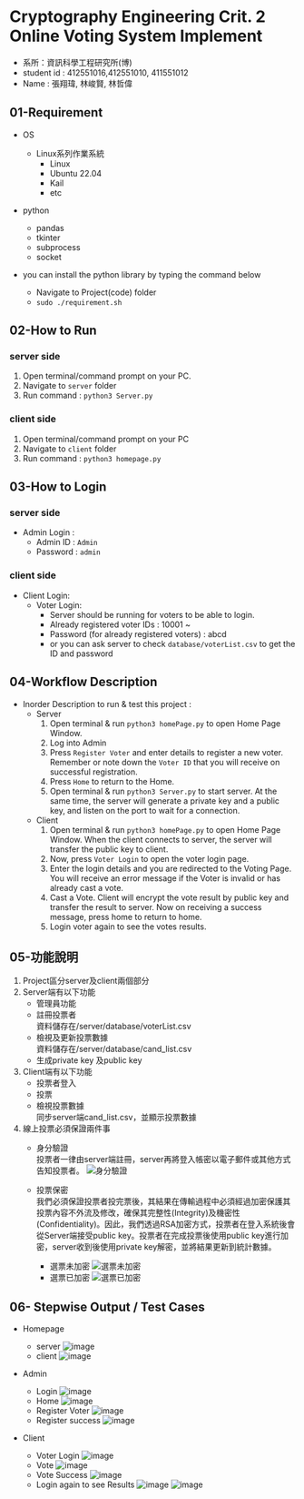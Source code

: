 # Cryptography Engineering Crit. 2 Online Voting System Implement

- 系所：資訊科學工程研究所(博)
- student id : 412551016,412551010, 411551012
- Name : 張翔瑋, 林峻賢, 林哲偉

## 01-Requirement
- OS
    - Linux系列作業系統
        - Linux
        - Ubuntu 22.04
        - Kail
        - etc
- python
    - pandas
    - tkinter
    - subprocess
    - socket

- you can install the python library by typing the command below
    - Navigate to Project(code) folder
    - `sudo ./requirement.sh`

## 02-How to Run
### server side
1. Open terminal/command prompt on your PC.
2. Navigate to `server` folder
3. Run command : `python3 Server.py`

### client side
1. Open terminal/command prompt on your PC
2. Navigate to `client` folder
3. Run command : `python3 homepage.py`

## 03-How to Login
### server side
- Admin Login :
    - Admin ID : `Admin`
    - Password : `admin`
### client side
- Client Login:
    - Voter Login:
        - Server should be running for voters to be able to login.
        - Already registered voter IDs : 10001 ~
        - Password (for already registered voters) : abcd
        - or you can ask server to check `database/voterList.csv` to get the ID and password

## 04-Workflow Description
- Inorder Description to run & test this project :
    - Server
        1. Open terminal & run `python3 homePage.py` to open Home Page Window.
        2. Log into Admin
        3. Press `Register Voter` and enter details to register a new voter. Remember or note down the `Voter ID` that you will receive on successful registration.
        5. Press `Home` to return to the Home.
        6. Open terminal & run `python3 Server.py` to start server. At the same time, the server will generate a private key and a public key, and listen on the port to wait for a connection.
    - Client
        1. Open terminal & run `python3 homePage.py` to open Home Page Window. When the client connects to server, the server will transfer the public key to client.
        2. Now, press `Voter Login` to open the voter login page.
        3. Enter the login details and you are redirected to the Voting Page. You will receive an error message if the Voter is invalid or has already cast a vote.
        4. Cast a Vote. Client will encrypt the vote result by public key and transfer the result to server. Now on receiving a success message, press home to return to home.
        5. Login voter again to see the votes results.

## 05-功能說明
1. Project區分server及client兩個部分
2. Server端有以下功能
    - 管理員功能
    - 註冊投票者  
        資料儲存在/server/database/voterList.csv
    - 檢視及更新投票數據  
        資料儲存在/server/database/cand_list.csv
    - 生成private key 及public key
3. Client端有以下功能
    - 投票者登入
    - 投票
    - 檢視投票數據  
        同步server端cand_list.csv，並顯示投票數據
4. 線上投票必須保證兩件事
    - 身分驗證  
    投票者一律由server端註冊，server再將登入帳密以電子郵件或其他方式告知投票者。
    ![身分驗證](./doc_fig/id_login.png)

    - 投票保密  
    我們必須保證投票者投完票後，其結果在傳輸過程中必須經過加密保護其投票內容不外流及修改，確保其完整性(Integrity)及機密性 (Confidentiality)。因此，我們透過RSA加密方式，投票者在登入系統後會從Server端接受public key。投票者在完成投票後使用public key進行加密，server收到後使用private key解密，並將結果更新到統計數據。
        - 選票未加密
    ![選票未加密](./doc_fig/non-encrypt_vote.png)
        - 選票已加密
        ![選票已加密](./doc_fig/encrypt_vote.png)

## 06- Stepwise Output / Test Cases
- Homepage
    - server
    ![image](./doc_fig/home_server.png)
    - client
    ![image](./doc_fig/client_home.png)

- Admin
    - Login
         ![image](./doc_fig/admin_login.png)
    - Home
        ![image](./doc_fig/admin_home.png)
    - Register Voter
        ![image](./doc_fig/reg_voter.png)
    - Register success
        ![image](./doc_fig/reg_success.png)

- Client
    - Voter Login
        ![image](./doc_fig/voter_login.png)
    - Vote
        ![image](./doc_fig/voter_vote.png)
    - Vote Success
        ![image](./doc_fig/vote_success.png)
    - Login again to see Results
        ![image](./doc_fig/voter_login.png)
        ![image](./doc_fig/voter_show.png)   

